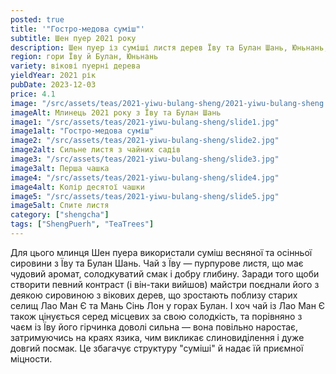```yaml
---
posted: true
title: '"Гостро-медова суміш"'
subtitle: Шен пуер 2021 року
description: Шен пуер із суміші листя дерев Їву та Булан Шань, Юньнань; 2021 рік.
region: гори Їву й Булан, Юньнань
variety: вікові пуерні дерева
yieldYear: 2021 рік
pubDate: 2023-12-03
price: 4.1
image: "/src/assets/teas/2021-yiwu-bulang-sheng/2021-yiwu-bulang-sheng.jpg"
imageAlt: Млинець 2021 року з Їву та Булан Шань
image1: "/src/assets/teas/2021-yiwu-bulang-sheng/slide1.jpg"
image1alt: "Гостро-медова суміш"
image2: "/src/assets/teas/2021-yiwu-bulang-sheng/slide2.jpg"
image2alt: Сильне листя з чайних садів
image3: "/src/assets/teas/2021-yiwu-bulang-sheng/slide3.jpg"
image3alt: Перша чашка
image4: "/src/assets/teas/2021-yiwu-bulang-sheng/slide4.jpg"
image4alt: Колір десятої чашки
image5: "/src/assets/teas/2021-yiwu-bulang-sheng/slide5.jpg"
image5alt: Спите листя
category: ["shengcha"]
tags: ["ShengPuerh", "TeaTrees"]
---
```


Для цього млинця Шен пуера використали суміш весняної та осінньої сировини з Їву та Булан Шань. Чай з Їву — пурпурове листя, що має чудовий аромат, солодкуватий смак і добру глибину. Заради того щоби створити певний контраст (і він-таки вийшов) майстри поєднали його з деякою сировиною з вікових дерев, що зростають поблизу старих селищ Лао Ман Є та Мань Сінь Лон у горах Булан. І хоч чай із Лао Ман Є також цінується серед місцевих за свою солодкість, та порівняно з чаєм із Їву його гірчинка доволі сильна — вона повільно наростає, затримуючись на краях язика, чим викликає слиновиділення і дуже довгий посмак. Це збагачує структуру "суміші" й надає їй приємної міцности.